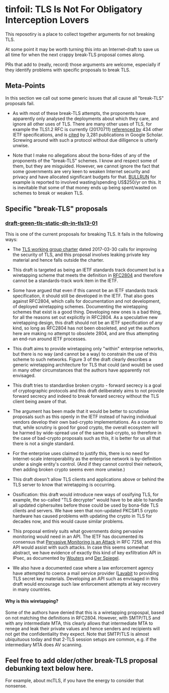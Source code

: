 # tinfoil: TLS Is Not For Obligatory Interception Lovers

This reposotiry is a place to collect together arguments
for not breaking TLS.

At some point it may be worth turning this into an
Internet-draft to save us all time for when the next
crappy break-TLS proposal comes along.

PRs that add to (really, record) those arguments are
welcome, especially if they identify problems with specific 
proposals to break TLS.

## Meta-Points

In this section we call out some generic issues that all
cause all "break-TLS" proposals fail.

- As with most of these break-TLS attempts, the proponents
have apparently only analysed the deployments about which
they care, and ignore all other uses of TLS. There are
many other uses of TLS, for example the TLS1.2 RFC is
currently (20170711) [referenced by](https://datatracker.ietf.org/doc/rfc5246/referencedby/) 434 other IETF specifications, and 
is [cited](https://scholar.google.com/scholar?q=http%3A%2F%2Fwww.hjp.at%2Fdoc%2Frfc%2Frfc5246.html&btnG=&hl=en&as_sdt=0%2C5) by 3,281 publications
in Google Scholar. Screwing around with such a protocol without
due dilligence is utterly unwise.

- Note that I make no allegations about the bona-fides
of any of the proponents of the "break-TLS" schemes.
I know and respect some of them, but they are misguided.
However, we cannot ignore the fact that some governments
are very keen to weaken Internet security and privacy 
and have allocated significant budgets for that.
[BULLRUN](https://www.theguardian.com/world/2013/sep/05/nsa-gchq-encryption-codes-security)
for example is reported to involved wasting/spending US$250/yr
on this. It is inevitable that some of that money ends up
being spent/wasted on schemes to break or weaken TLS.

## Specific "break-TLS" proposals

### [draft-green-tls-static-dh-in-tls13-01](https://tools.ietf.org/html/draft-green-tls-static-dh-in-tls13-01)

This is one of the current proposals for breaking TLS.
It fails in the following ways:

- The [TLS working group charter](https://tools.ietf.org/wg/tls/charters)
dated 2017-03-30 calls for improving the security of TLS, and 
this proposal involves leaking private key material and hence
falls outside the charter.

- This draft is targeted as being an IETF standards track document
but is a wiretapping scheme that meets the definition in
[RFC2804](https://tools.ietf.org/html/rfc2804) and therefore
cannot be a standards-track work item in the IETF.

- Some have argued that even if this cannot be an
IETF standards track specification, it should still be
developed in the IETF. That also goes against RFC2804,
which calls for documentation and not development,
of deployed wiretapping schemes. Documenting the
wiretapping schemes that exist is a good thing. 
Developing new ones is a bad thing, for all the
reasons set out explicitly in RFC2804. As a 
speculative new wiretapping design, this draft
should not be an IETF specification of any kind, 
so long as RFC2804 has not been obsoleted, and
yet the authors here are making no attempt to
obsolete 2804, and are thus attempting an end-run
around IETF processes.

- This draft aims to provide wiretapping only "within"
enterprise networks, but there is no way (and cannot be a way)
to constrain the use of this scheme to such networks.
Figure 3 of the draft clearly describes a generic 
wiretapping architecture for TLS that could (and would)
be used in many other circumstances that the authors
have apparently not envisaged.

- This draft tries to standardise broken crypto - forward
secrecy is a goal of cryptographic protocols and this 
draft deliberately aims to not provide forward secrecy
and indeed to break forward secrecy without the TLS
client being aware of that.

- The argument has been made that it would be better
to scrutinise proposals such as this openly in the IETF
instead of having individual vendors develop their
own bad-crypto implementations. As a counter to that,
while scrutiny is good for good crypto, the overall
ecosystem will be harmed by wide-spread use of the
same bad-crypto, so therefore in the case of
bad-crypto proposals such as this, it is better for
us all that there is not a single standard.

- For the enterprise uses claimed to justify this,
there is no need for Internet-scale interoperability
as the enterprise network is by-definition under
a single entity's control. (And if they cannot
control their network, then adding broken crypto
seems even more unwise.)

- This draft doesn't allow TLS clients and applications
above or behind the TLS server to know that wiretapping
is occurring.

- Ossification: this draft would introduce new ways of
ossifying TLS, for example, the so-called "TLS decrypter" would
have to be able to handle all updated ciphersuites before
those could be used by bona-fide TLS clients and servers.
We have seen that non-updated PKCS#1.5 crypto hardware
has caused problems with updating the crypto in TLS
for decades now, and this would cause similar problems.

- This proposal entirely suits what governments doing
pervasive monitoring would need in an API. The IETF
has documented its consensus that [Pervasive Monitoring is an Attack](https://tools.ietf.org/html/rfc7258)
in RFC 7258, and this API would assist with such 
attacks. In case this seems somewhat abstract, we
have evidence of exactly this kind of key exfiltration
API in IPsec, as documented by [Wouters](https://nohats.ca/wordpress/blog/2014/12/29/dont-stop-using-ipsec-just-yet/)
and [Der Spiegel](http://www.spiegel.de/media/media-35515.pdf).

- We also have a documented case where a law enforcement agency 
have attempted to coerce a mail service provider 
([Lavabit](https://en.wikipedia.org/wiki/Lavabit) to
providing TLS secret key materials. Developing an API
such as envisaged in this draft would encourage such
law enforcement attempts at key recovery in many countries.

#### Why is this wiretapping?

Some of the authors have denied that this is a wiretapping
propospal, based on not matching the definitions in RFC2804.
However, with SMTP/TLS and with any intermediate MTA, this
clearly allows that intermediate MTA to renege and leak
their private values and hence senders and recipients will
not get the confidentiality they expect. Note that SMTP/TLS
is almost ubiquituous today and that 2-TLS session setups
are common, e.g. if the intermediary MTA does AV scanning.



## Feel free to add older/other break-TLS proposal debunking text below here.

For example, about mcTLS, if you have the energy to
consider that nonsense.


